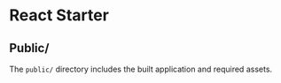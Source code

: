 # React Starter

## Public/

The `public/` directory includes the built application and required assets.
